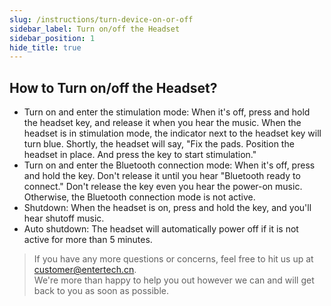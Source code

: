 ```yaml
---
slug: /instructions/turn-device-on-or-off
sidebar_label: Turn on/off the Headset
sidebar_position: 1
hide_title: true
---
```

## How to Turn on/off the Headset?

- Turn on and enter the stimulation mode: When it's off, press and hold the headset key, and release it when you hear the music. When the headset is in stimulation mode, the indicator next to the headset key will turn blue. Shortly, the headset will say, "Fix the pads. Position the headset in place. And press the key to start stimulation."
- Turn on and enter the Bluetooth connection mode: When it's off, press and hold the key. Don't release it until you hear "Bluetooth ready to connect." Don't release the key even you hear the power-on music. Otherwise, the Bluetooth connection mode is not active.
- Shutdown: When the headset is on, press and hold the key, and you'll hear shutoff music.
- Auto shutdown: The headset will automatically power off if it is not active for more than 5 minutes.

> If you have any more questions or concerns, feel free to hit us up at customer@entertech.cn.  
> We're more than happy to help you out however we can and will get back to you as soon as possible.